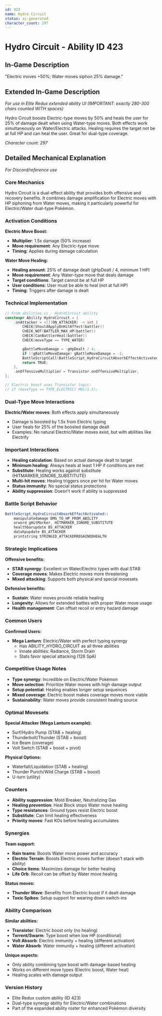 ```yaml
---
id: 423
name: Hydro Circuit
status: ai-generated
character_count: 297
---
```


# Hydro Circuit - Ability ID 423

## In-Game Description
"Electric moves +50%; Water moves siphon 25% damage."

## Extended In-Game Description
*For use in Elite Redux extended ability UI (IMPORTANT: exactly 280-300 chars counted WITH spaces)*

Hydro Circuit boosts Electric-type moves by 50% and heals the user for 25% of damage dealt when using Water-type moves. Both effects work simultaneously on Water/Electric attacks. Healing requires the target not be at full HP and can heal the user. Great for dual-type coverage.

*Character count: 297*

## Detailed Mechanical Explanation
*For Discord/reference use*

### Core Mechanics
Hydro Circuit is a dual-effect ability that provides both offensive and recovery benefits. It combines damage amplification for Electric moves with HP siphoning from Water moves, making it particularly powerful for Electric/Water dual-type Pokémon.

### Activation Conditions
**Electric Move Boost:**
- **Multiplier**: 1.5x damage (50% increase)
- **Move requirement**: Any Electric-type move
- **Timing**: Applies during damage calculation

**Water Move Healing:**
- **Healing amount**: 25% of damage dealt (gHpDealt / 4, minimum 1 HP)
- **Move requirement**: Any Water-type move that deals damage
- **Target conditions**: Target cannot be at full HP
- **User conditions**: User must be able to heal (not at full HP)
- **Timing**: Triggers after damage is dealt

### Technical Implementation
```cpp
// From abilities.cc - HydroCircuit ability
constexpr Ability HydroCircuit = {
    .onAttacker = +[](ON_ATTACKER) -> int {
        CHECK(ShouldApplyOnHitAffect(battler))
        CHECK_NOT(BATTLER_MAX_HP(battler))
        CHECK(CanBattlerHeal(battler))
        CHECK(moveType == TYPE_WATER)

        gBattleMoveDamage = -gHpDealt / 4;
        if (!gBattleMoveDamage) gBattleMoveDamage = -1;
        BattleScriptCall(BattleScript_HydroCircuitAbsorbEffectActivated);
        return TRUE;
    },
    .onOffensiveMultiplier = Transistor.onOffensiveMultiplier,
};

// Electric boost uses Transistor logic:
// if (moveType == TYPE_ELECTRIC) MUL(1.5);
```

### Dual-Type Move Interactions
**Electric/Water moves**: Both effects apply simultaneously
- Damage is boosted by 1.5x from Electric typing
- User heals for 25% of the boosted damage dealt
- Examples: No natural Electric/Water moves exist, but with abilities like Electrify

### Important Interactions
- **Healing calculation**: Based on actual damage dealt to target
- **Minimum healing**: Always heals at least 1 HP if conditions are met
- **Substitute**: Healing works against substitute (HITMARKER_IGNORE_SUBSTITUTE)
- **Multi-hit moves**: Healing triggers once per hit for Water moves
- **Status immunity**: No special status protections
- **Ability suppression**: Doesn't work if ability is suppressed

### Battle Script Behavior
```asm
BattleScript_HydroCircuitAbsorbEffectActivated::
    manipulatedamage DMG_TO_HP_FROM_ABILITY
    orword gHitMarker, HITMARKER_IGNORE_SUBSTITUTE
    healthbarupdate BS_ATTACKER
    datahpupdate BS_ATTACKER
    printstring STRINGID_ATTACKERREGAINEDHEALTH
```

### Strategic Implications
**Offensive benefits:**
- **STAB synergy**: Excellent on Water/Electric types with dual STAB
- **Coverage moves**: Makes Electric moves more threatening
- **Mixed attacking**: Supports both physical and special movesets

**Defensive benefits:**
- **Sustain**: Water moves provide reliable healing
- **Longevity**: Allows for extended battles with proper Water move usage
- **Health management**: Can offset recoil or entry hazard damage

### Common Users
**Confirmed Users:**
- **Mega Lanturn**: Electric/Water with perfect typing synergy
  - Has ABILITY_HYDRO_CIRCUIT as all three abilities
  - Innate abilities: Radiance, Storm Drain
  - Stats favor special attacking (126 SpA)

### Competitive Usage Notes
- **Type synergy**: Incredible on Electric/Water Pokémon
- **Move selection**: Prioritize Water moves with high damage output
- **Setup potential**: Healing enables longer setup sequences
- **Mixed coverage**: Electric boost makes coverage moves more viable
- **Sustainability**: Water moves provide consistent healing source

### Optimal Movesets
**Special Attacker (Mega Lanturn example):**
- Surf/Hydro Pump (STAB + healing)
- Thunderbolt/Thunder (STAB + boost)
- Ice Beam (coverage)
- Volt Switch (STAB + boost + pivot)

**Physical Options:**
- Waterfall/Liquidation (STAB + healing)
- Thunder Punch/Wild Charge (STAB + boost)
- U-turn (utility)

### Counters
- **Ability suppression**: Mold Breaker, Neutralizing Gas
- **Healing prevention**: Heal Block stops Water move healing
- **Type resistances**: Ground types resist Electric boost
- **Substitute**: Can limit healing effectiveness
- **Priority moves**: Fast KOs before healing accumulates

### Synergies
**Team support:**
- **Rain teams**: Boosts Water move power and accuracy
- **Electric Terrain**: Boosts Electric moves further (doesn't stack with ability)
- **Choice items**: Maximizes damage for better healing
- **Life Orb**: Recoil can be offset by Water move healing

**Status moves:**
- **Thunder Wave**: Benefits from Electric boost if it dealt damage
- **Toxic Spikes**: Setup support for wearing down switch-ins

### Ability Comparison
**Similar abilities:**
- **Transistor**: Electric boost only (no healing)
- **Torrent/Swarm**: Type boost when low HP (conditional)
- **Volt Absorb**: Electric immunity + healing (different activation)
- **Water Absorb**: Water immunity + healing (different activation)

**Unique aspects:**
- Only ability combining type boost with damage-based healing
- Works on different move types (Electric boost, Water heal)
- Healing scales with damage output

### Version History
- Elite Redux custom ability (ID 423)
- Dual-type synergy ability for Electric/Water combinations
- Part of the expanded ability roster for enhanced Pokémon diversity